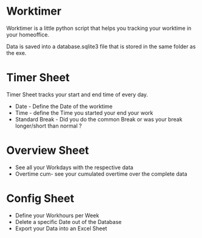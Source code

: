 # Worktimer

Worktimer is a little python script that helps you tracking your worktime in your homeoffice.

Data is saved into a database.sqlite3 file that is stored in the same folder as the exe. 


# Timer Sheet

Timer Sheet tracks your start and end time of every day. 

* Date - Define the Date of the worktime
* Time - define the Time you started your end your work 
* Standard Break - Did you do the common Break or was your break longer/short than normal ? 

# Overview Sheet 

* See all your Workdays with the respective data 
* Overtime cum- see your cumulated overtime over the complete data 

# Config Sheet 

* Define your Workhours per Week 
* Delete a specific Date out of the Database
* Export your Data into an Excel Sheet 

